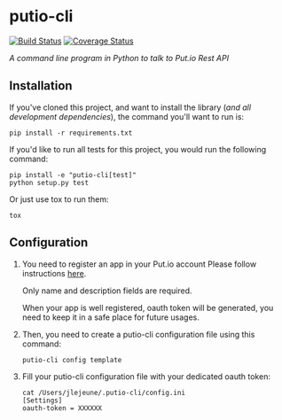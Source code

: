 putio-cli
=========

[![Build Status](https://travis-ci.org/jlejeune/putio-cli.svg?branch=master)](https://travis-ci.org/jlejeune/putio-cli)
[![Coverage Status](https://coveralls.io/repos/github/jlejeune/putio-cli/badge.svg?branch=master)](https://coveralls.io/github/jlejeune/putio-cli?branch=master)

*A command line program in Python to talk to Put.io Rest API*


Installation
------------

If you've cloned this project, and want to install the library (*and all
development dependencies*), the command you'll want to run is:

```
pip install -r requirements.txt
```

If you'd like to run all tests for this project, you would run the following
command:

```
pip install -e "putio-cli[test]"
python setup.py test
```

Or just use tox to run them:

```
tox
```

Configuration
-------------

1. You need to register an app in your Put.io account
    Please follow instructions [here](https://put.io/v2/oauth2/register).

    Only name and description fields are required.

    When your app is well registered, oauth token will be generated, you need to keep it in a safe place for future usages.

2. Then, you need to create a putio-cli configuration file using this command:
    ```
    putio-cli config template
    ```

3. Fill your putio-cli configuration file with your dedicated oauth token:
    ```
    cat /Users/jlejeune/.putio-cli/config.ini
    [Settings]
    oauth-token = XXXXXX
    ```
